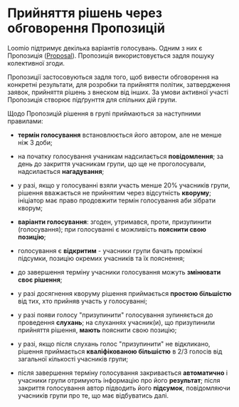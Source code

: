 # Прийняття рішень через обговорення Пропозицій

Loomio підтримує декілька варіантів голосувань. Одним з них є Пропозиція \([Proposal](https://www.loomio.school/beginner/decision_tools.html#proposal)\). Пропозиція використовується задля пошуку колективної згоди.

Пропозиції застосовуються задля того, щоб вивести обговорення на конкретні результати, для розробки та прийняття політик, затвердження заявок, прийняття рішень з внеском від інших. За умови активної участі Пропозиція створює підґрунття для спільних дій групи.

Щодо Пропозицій рішення в групі приймаються за наступними правилами:

* **термін голосування** встановлюється його автором, але не менше ніж 3 доби;

* на початку голосування учаникам надсилається **повідомлення**; за день до закриття учасникам групи, що ще не проголосували, надсилається **нагадування**;

* у разі, якщо у голосуванні взяли участь менше 20% учасників групи, рішення вважається не прийнятим через відсутність **кворуму**; ініціатор має право продовжити термін голосування аби зібрати кворум;

* **варіанти голосування**: згоден, утримався, проти, призупинити \(голосування\); при голосуванні є можливість **пояснити свою позицію**;

* голосування є **відкритим** - учасники групи бачать проміжні підсумки, позицію окремих учасників та їх пояснення;

* до завершення терміну учасники голосування можуть **змінювати своє рішення**;

* у разі досягнення кворуму рішення приймається **простою більшістю** від тих, хто прийняв участь у голосуванні;

* у разі появи голосу "призупинити" голосування зупиняється до проведення **слухань**; на слуханнях учасник\(и\), що призупинили прийняття рішення,  **мають** пояснити свою позицію;

* у разі, якщо після слухань голос "призупинити" не відкликано, рішення приймається **кваліфікованою більшістю** в 2/3 голосів від загальної кількості учасників групи;

* після завершення терміну голосування закривається **автоматично** і учасники групи отримують інформацію про його **результат**; після закриття голосування автор підводить його **підсумок**, повідомляючи учасників групи про те, що має відбуватись далі.



